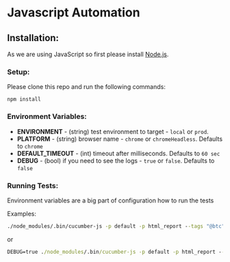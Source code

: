 # Javascript Automation


## Installation:

As we are using JavaScript so first please install <a href="http://nodejs.org">Node.js</a>.

### Setup:

Please clone this repo and run the following commands:

```
npm install
```

### Environment Variables:

- **ENVIRONMENT** - (string) test environment to target - `local` or `prod`.
- **PLATFORM** - (string) browser name - `chrome` or `chromeHeadless`. Defaults to `chrome`
- **DEFAULT_TIMEOUT** - (int) timeout after milliseconds. Defaults to `60 sec`
- **DEBUG** - (bool) if you need to see the logs - `true` or `false`. Defaults to `false`


### Running Tests:

Environment variables are a big part of configuration how to run the tests

Examples:

```cmd
./node_modules/.bin/cucumber-js -p default -p html_report --tags "@btc"
```

or

```cmd
DEBUG=true ./node_modules/.bin/cucumber-js -p default -p html_report --tags "@btc"
```